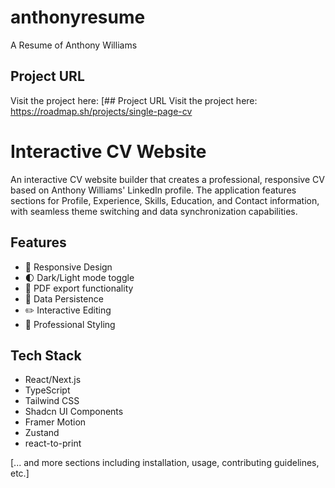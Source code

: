 # anthonyresume
A Resume of Anthony Williams
## Project URL
Visit the project here: [## Project URL
Visit the project here: https://roadmap.sh/projects/single-page-cv
# Interactive CV Website

An interactive CV website builder that creates a professional, responsive CV based on Anthony Williams' LinkedIn profile. The application features sections for Profile, Experience, Skills, Education, and Contact information, with seamless theme switching and data synchronization capabilities.

## Features

- 📱 Responsive Design
- 🌓 Dark/Light mode toggle
- 📄 PDF export functionality
- 💾 Data Persistence
- ✏️ Interactive Editing
- 🎨 Professional Styling

## Tech Stack

- React/Next.js
- TypeScript
- Tailwind CSS
- Shadcn UI Components
- Framer Motion
- Zustand
- react-to-print

[... and more sections including installation, usage, contributing guidelines, etc.]
